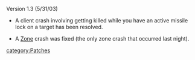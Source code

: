Version 1.3 (5/31/03)

- A client crash involving getting killed while
  you have an active missile lock on a target has been resolved.

<!-- -->

- A [Zone](../terminology/Zone.md) crash was fixed (the only zone crash that
  occurred last night).

[category:Patches](category:Patches.md)
